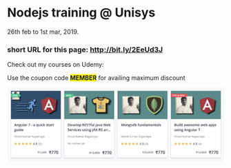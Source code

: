 # Nodejs training @ Unisys

26th feb to 1st mar, 2019.

### short URL for this page: http://bit.ly/2EeUd3J

Check out my courses on Udemy:

Use the coupon code <b><span style="background-color: yellow">MEMBER</span></b> for availing maximum discount

<img src="./reading-material/my-udemy-courses.png">
